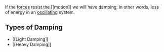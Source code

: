  If the [forces](Force) resist the [[motion]] we will have damping; in other words, loss of energy in an [oscillating](Oscilation) system. 

## Types of Damping

- [[Light Damping]]
- [[Heavy Damping]]
